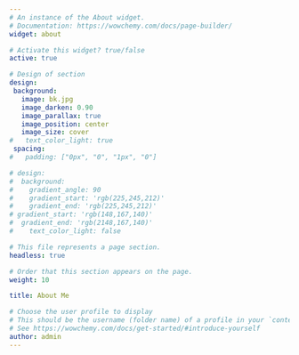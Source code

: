 ```yaml
---
# An instance of the About widget.
# Documentation: https://wowchemy.com/docs/page-builder/
widget: about

# Activate this widget? true/false
active: true

# Design of section
design:
 background:
   image: bk.jpg
   image_darken: 0.90
   image_parallax: true
   image_position: center
   image_size: cover
#   text_color_light: true
 spacing:
#   padding: ["0px", "0", "1px", "0"]

# design:
#  background:
#    gradient_angle: 90
#    gradient_start: 'rgb(225,245,212)'
#    gradient_end: 'rgb(225,245,212)'
# gradient_start: 'rgb(148,167,140)'
#  gradient_end: 'rgb(2148,167,140)'
#    text_color_light: false 

# This file represents a page section.
headless: true

# Order that this section appears on the page.
weight: 10

title: About Me

# Choose the user profile to display
# This should be the username (folder name) of a profile in your `content/authors/` folder.
# See https://wowchemy.com/docs/get-started/#introduce-yourself
author: admin
---
```

